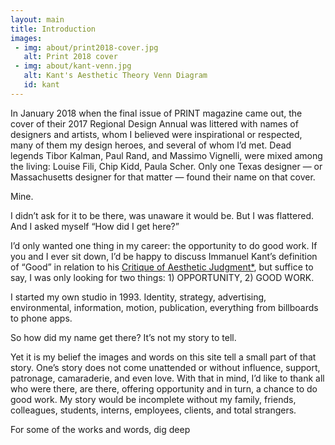 ```yaml
---
layout: main
title: Introduction
images:
 - img: about/print2018-cover.jpg
   alt: Print 2018 cover
 - img: about/kant-venn.jpg
   alt: Kant's Aesthetic Theory Venn Diagram
   id: kant
---
```


In January 2018 when the final issue of PRINT magazine came out, the cover of their 2017 Regional Design Annual was littered with names of designers and artists, whom I believed were inspirational or respected, many of them my design heroes, and several of whom I’d met. Dead legends Tibor Kalman, Paul Rand, and Massimo Vignelli, were mixed among the living: Louise Fili, Chip Kidd, Paula Scher.  Only one Texas designer — or Massachusetts designer for that matter — found their name on that cover.

Mine.

I didn’t ask for it to be there, was unaware it would be. But I was flattered. And I asked myself “How did I get here?”

I’d only wanted one thing in my career: the opportunity to do good work. If you and I ever sit down, I’d be happy to discuss Immanuel Kant’s definition of “Good” in relation to his [Critique of Aesthetic Judgment*](index.html#kant), but suffice to say, I was only looking for two things: 1) OPPORTUNITY, 2) GOOD WORK.

I started my own studio in 1993. Identity, strategy, advertising, environmental, information, motion, publication, everything from billboards to phone apps.

So how did my name get there? It’s not my story to tell.

Yet it is my belief the images and words on this site tell a small part of that story. One’s story does not come unattended or without influence, support, patronage, camaraderie, and even love. With that in mind, I’d like to thank all who were there, are there, offering opportunity and in turn, a chance to do good work. My story would be incomplete without my family, friends, colleagues, students, interns, employees, clients, and total strangers.

For some of the works and words, dig deep

